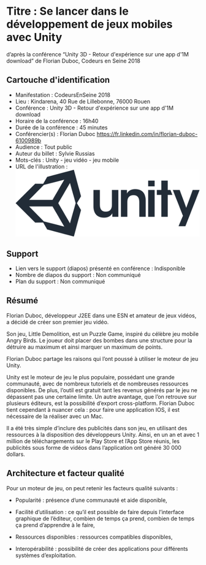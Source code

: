 # Titre : Se lancer dans le développement de jeux mobiles avec Unity
d’après la conférence “Unity 3D - Retour d'expérience sur une app d'1M download” de Florian Duboc, Codeurs en Seine 2018

## Cartouche d'identification

 - Manifestation : CodeursEnSeine 2018
 - Lieu :  Kindarena, 40 Rue de Lillebonne, 76000 Rouen
 - Conférence : Unity 3D - Retour d'expérience sur une app d'1M download
 - Horaire de la conférence : 16h40
 - Durée de la conférence : 45 minutes
 - Conférencier(s) :
   Florian Duboc
https://fr.linkedin.com/in/florian-duboc-6100989b
 - Audience : Tout public
 - Auteur du billet : Sylvie Russias
 - Mots-clés : Unity - jeu vidéo - jeu mobile
 - URL de l'illustration : ![Illustration](Unity_Technologies_logo.svg.png)

## Support
 - Lien vers le support (diapos) présenté en conférence : Indisponible
 - Nombre de diapos du support : Non communiqué
 - Plan du support : Non communiqué

## Résumé
Florian Duboc, développeur J2EE dans une ESN et amateur de jeux vidéos, a décidé de créer son premier jeu vidéo.

Son jeu, Little Demolition, est un Puzzle Game, inspiré du célèbre jeu mobile Angry Birds. Le joueur doit placer des bombes dans une structure pour la détruire au maximum et ainsi marquer un maximum de points.

Florian Duboc partage les raisons qui l’ont poussé à utiliser le moteur de jeu Unity.

Unity est le moteur de jeu le plus populaire, possédant une grande communauté, avec de nombreux tutoriels et de nombreuses ressources disponibles. De plus, l’outil est gratuit tant les revenus générés par le jeu ne dépassent pas une certaine limite. Un autre avantage, que l’on retrouve sur plusieurs éditeurs, est la possibilité d’export cross-platform. Florian Duboc tient cependant à nuancer cela : pour faire une application IOS, il est nécessaire de la réaliser avec un Mac. 

Il a été très simple d’inclure des publicités dans son jeu, en utilisant des ressources à la disposition des développeurs Unity. Ainsi, en un an et avec 1 million de téléchargements sur le Play Store et l’App Store réunis, les publicités  sous forme de vidéos dans l’application ont généré 30 000 dollars.

## Architecture et facteur qualité
Pour un moteur de jeu, on peut retenir les facteurs qualité suivants :

- Popularité : présence d’une communauté et aide disponible,

- Facilité d’utilisation : ce qu’il est possible de faire depuis l’interface graphique de l’éditeur, combien de temps ça prend, combien de temps ça prend d’apprendre à le faire,

- Ressources disponibles : ressources compatibles disponibles,

- Interopérabilité : possibilité de créer des applications pour différents systèmes d’exploitation.
